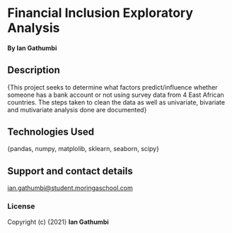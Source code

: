 # Financial Inclusion Exploratory Analysis
#### By **Ian Gathumbi**
## Description
{This project seeks to determine what factors predict/influence whether someone has a bank account or not using survey data from 4 East African countries. The steps taken to clean the data as well as univariate, bivariate and mutivariate analysis done are documented}
## Technologies Used
{pandas, numpy, matplolib, sklearn, seaborn, scipy}
## Support and contact details
ian.gathumbi@student.moringaschool.com
### License
Copyright (c) {2021} **Ian Gathumbi**
